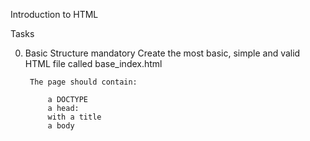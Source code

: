Introduction to HTML

Tasks

0. Basic Structure
    mandatory
        Create the most basic, simple and valid HTML file called base_index.html

        The page should contain:

            a DOCTYPE
            a head:
            with a title
            a body

